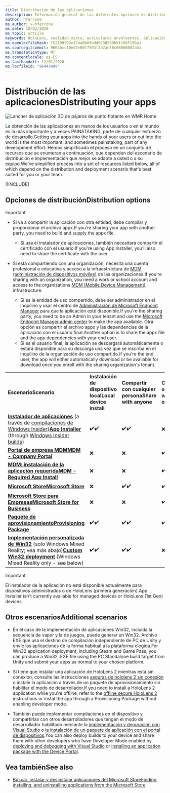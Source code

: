 ```yaml
---
title: Distribución de las aplicaciones
description: Información general de las diferentes opciones de distribución para distintas plataformas y almacenes de publicación compatibles.
author: hferrone
ms.author: v-hferrone
ms.date: 10/02/2020
ms.topic: article
keywords: HoloLens, realidad mixta, auriculares envolventes, aplicación, UWP, envío, envío, filtros, metadatos, requisitos del sistema, palabras clave, Wack, certificación, paquete, appx, comercialización
ms.openlocfilehash: f52109792e174a0b0fbdd9738539b5fc88f190a1
ms.sourcegitcommit: 9664bcc10ed7e60f7593f3a7ae58c66060802ab1
ms.translationtype: MT
ms.contentlocale: es-ES
ms.lasthandoff: 12/01/2020
ms.locfileid: "96443499"
---
```

# <a name="distributing-your-apps"></a><span data-ttu-id="79344-104">Distribución de las aplicaciones</span><span class="sxs-lookup"><span data-stu-id="79344-104">Distributing your apps</span></span>

![Lancher de aplicación 3D de pájaros de punto flotante en WMR Home](images/distribute-hero-image.png)

<span data-ttu-id="79344-106">La obtención de las aplicaciones en manos de los usuarios o en el mundo es la más importante y a veces PAINSTAKING, parte de cualquier esfuerzo de desarrollo.</span><span class="sxs-lookup"><span data-stu-id="79344-106">Getting your apps into the hands of your users or out into the world is the most important, and sometimes painstaking, part of any development effort.</span></span> <span data-ttu-id="79344-107">Hemos simplificado el proceso en un conjunto de recursos que se enumeran a continuación, que dependen del escenario de distribución e implementación que mejor se adapte a usted o a su equipo.</span><span class="sxs-lookup"><span data-stu-id="79344-107">We've simplified process into a set of resources listed below, all of which depend on the distribution and deployment scenario that's best suited for you or your team.</span></span>

[!INCLUDE[](includes/before-submission.md)]

## <a name="distribution-options"></a><span data-ttu-id="79344-108">Opciones de distribución</span><span class="sxs-lookup"><span data-stu-id="79344-108">Distribution options</span></span>

> [!IMPORTANT]
> * <span data-ttu-id="79344-109">Si va a compartir la aplicación con otra entidad, debe compilar y proporcionar el archivo appx.</span><span class="sxs-lookup"><span data-stu-id="79344-109">If you're sharing your app with another party, you need to build and supply the appx file.</span></span> 
>     * <span data-ttu-id="79344-110">Si usa el instalador de aplicaciones, también necesitará compartir el certificado con el usuario.</span><span class="sxs-lookup"><span data-stu-id="79344-110">If you're using App Installer, you'll also need to share the certificate with the user.</span></span>
> 
> * <span data-ttu-id="79344-111">Si está compartiendo con una organización, necesita una cuenta profesional o educativa y acceso a la infraestructura de [MDM (administración de dispositivos móviles)](https://docs.microsoft.com/hololens/hololens-enroll-mdm) de las organizaciones.</span><span class="sxs-lookup"><span data-stu-id="79344-111">If you're sharing with an organization, you need a work or school account and access to the organizations [MDM (Mobile Device Management)](https://docs.microsoft.com/hololens/hololens-enroll-mdm) infrastructure.</span></span>  
>    * <span data-ttu-id="79344-112">Si es la entidad de uso compartido, debe ser administrador en el inquilino y usar el centro de [Administración de Microsoft Endpoint Manager](https://docs.microsoft.com/mem/intune/apps/apps-deploy) para que la aplicación esté disponible.</span><span class="sxs-lookup"><span data-stu-id="79344-112">If you're the sharing party, you need to be an Admin in your tenant and use the [Microsoft Endpoint Manager admin center](https://docs.microsoft.com/mem/intune/apps/apps-deploy) to make the app available.</span></span> <span data-ttu-id="79344-113">Otra opción es compartir el archivo appx y las dependencias de la aplicación con el usuario final.</span><span class="sxs-lookup"><span data-stu-id="79344-113">Another option is to share the appx file and the app dependencies with your end user.</span></span>
>    * <span data-ttu-id="79344-114">Si es el usuario final, la aplicación se descargará automáticamente o estará disponible para su descarga una vez que se inscriba en el inquilino de la organización de uso compartido.</span><span class="sxs-lookup"><span data-stu-id="79344-114">If you're the end user, the app will either automatically download or be available for download once you enroll with the sharing organization's tenant.</span></span> 

<table>
<colgroup>
    <col width="33%" />
    <col width="22%" />
    <col width="22%" />
    <col width="22%" />
</colgroup>
<tr>
    <td><span data-ttu-id="79344-115"><strong>Escenario</strong></span><span class="sxs-lookup"><span data-stu-id="79344-115"><strong>Scenario</strong></span></span></td>
    <td><span data-ttu-id="79344-116"><strong>Instalación de dispositivo local</strong></span><span class="sxs-lookup"><span data-stu-id="79344-116"><strong>Local device install</strong></span></span></td>
    <td><span data-ttu-id="79344-117"><strong>Compartir con cualquier persona</strong></span><span class="sxs-lookup"><span data-stu-id="79344-117"><strong>Share with anyone</strong></span></span></td>
    <td><span data-ttu-id="79344-118"><strong>Compartir con una organización</strong></span><span class="sxs-lookup"><span data-stu-id="79344-118"><strong>Share with an organization</strong></span></span></td>
</tr>
<tr>
    <td><span data-ttu-id="79344-119"><a href="https://docs.microsoft.com/hololens/app-deploy-app-installer"><strong>Instalador de aplicaciones</strong></a> (a través de <a href="https://docs.microsoft.com/hololens/hololens-insider">compilaciones de Windows Insider</a>)</span><span class="sxs-lookup"><span data-stu-id="79344-119"><a href="https://docs.microsoft.com/hololens/app-deploy-app-installer"><strong>App Installer</strong></a> (through <a href="https://docs.microsoft.com/hololens/hololens-insider">Windows Insider builds</a>)</span></span></td>
    <td><span data-ttu-id="79344-120">✔️</span><span class="sxs-lookup"><span data-stu-id="79344-120">✔️</span></span></td>
    <td><span data-ttu-id="79344-121">✔️</span><span class="sxs-lookup"><span data-stu-id="79344-121">✔️</span></span></td>
    <td>❌</td>
</tr>
<tr>
    <td><span data-ttu-id="79344-122"><a href="https://docs.microsoft.com/hololens/app-deploy-app-installer"><strong>Portal de empresa MDM</strong></a></span><span class="sxs-lookup"><span data-stu-id="79344-122"><a href="https://docs.microsoft.com/hololens/app-deploy-app-installer"><strong>MDM - Company Portal</strong></a></span></span></td>
    <td>❌</td>
    <td>❌</td>
    <td><span data-ttu-id="79344-123">✔️</span><span class="sxs-lookup"><span data-stu-id="79344-123">✔️</span></span></td>
</tr>
<tr>
    <td><span data-ttu-id="79344-124"><a href="https://docs.microsoft.com/hololens/app-deploy-intune"><strong>MDM: instalación de la aplicación requerida</strong></a></span><span class="sxs-lookup"><span data-stu-id="79344-124"><a href="https://docs.microsoft.com/hololens/app-deploy-intune"><strong>MDM - Required App Install</strong></a></span></span></td>
    <td>❌</td>
    <td>❌</td>
    <td><span data-ttu-id="79344-125">✔️</span><span class="sxs-lookup"><span data-stu-id="79344-125">✔️</span></span></td>
</tr>
<tr>
    <td><span data-ttu-id="79344-126"><a href="submitting-an-app-to-the-microsoft-store.md"><strong>Microsoft Store</strong></a></span><span class="sxs-lookup"><span data-stu-id="79344-126"><a href="submitting-an-app-to-the-microsoft-store.md"><strong>Microsoft Store</strong></a></span></span></td>
    <td>❌</td>
    <td><span data-ttu-id="79344-127">✔️</span><span class="sxs-lookup"><span data-stu-id="79344-127">✔️</span></span></td>
    <td><span data-ttu-id="79344-128">✔️</span><span class="sxs-lookup"><span data-stu-id="79344-128">✔️</span></span></td>
</tr>
<tr>
    <td><span data-ttu-id="79344-129"><a href="https://docs.microsoft.com/hololens/app-deploy-store-business"><strong>Microsoft Store para Empresas</strong></a></span><span class="sxs-lookup"><span data-stu-id="79344-129"><a href="https://docs.microsoft.com/hololens/app-deploy-store-business"><strong>Microsoft Store for Business</strong></a></span></span></td>
    <td>❌</td>
    <td>❌</td>
    <td><span data-ttu-id="79344-130">✔️</span><span class="sxs-lookup"><span data-stu-id="79344-130">✔️</span></span></td>
</tr>
<tr>
    <td><span data-ttu-id="79344-131"><a href="https://docs.microsoft.com/hololens/app-deploy-provisioning-package"><strong>Paquete de aprovisionamiento</strong></a></span><span class="sxs-lookup"><span data-stu-id="79344-131"><a href="https://docs.microsoft.com/hololens/app-deploy-provisioning-package"><strong>Provisioning Package</strong></a></span></span></td>
    <td><span data-ttu-id="79344-132">✔️</span><span class="sxs-lookup"><span data-stu-id="79344-132">✔️</span></span></td>
    <td><span data-ttu-id="79344-133">✔️</span><span class="sxs-lookup"><span data-stu-id="79344-133">✔️</span></span></td>
    <td><span data-ttu-id="79344-134">✔️</span><span class="sxs-lookup"><span data-stu-id="79344-134">✔️</span></span></td>
</tr>
<tr>
    <td><span data-ttu-id="79344-135"><a href="#additional-scenarios"><strong>Implementación personalizada de Win32</strong></a> (solo Windows Mixed Reality; vea más abajo)</span><span class="sxs-lookup"><span data-stu-id="79344-135"><a href="#additional-scenarios"><strong>Custom Win32 deployment</strong></a> (Windows Mixed Reality only - see below)</span></span></td>
    <td><span data-ttu-id="79344-136">✔️</span><span class="sxs-lookup"><span data-stu-id="79344-136">✔️</span></span></td>
    <td><span data-ttu-id="79344-137">✔️</span><span class="sxs-lookup"><span data-stu-id="79344-137">✔️</span></span></td>
    <td>❌</td>
</tr>
</table>

> [!IMPORTANT]
> <span data-ttu-id="79344-138">El instalador de la aplicación no está disponible actualmente para dispositivos administrados o de HoloLens (primera generación).</span><span class="sxs-lookup"><span data-stu-id="79344-138">App Installer isn't currently available for managed devices or HoloLens (1st Gen) devices.</span></span>

## <a name="additional-scenarios"></a><span data-ttu-id="79344-139">Otros escenarios</span><span class="sxs-lookup"><span data-stu-id="79344-139">Additional scenarios</span></span>

* <span data-ttu-id="79344-140">En el caso de la implementación de aplicaciones Win32, incluida la secuencia de vapor y la de juegos, puede generar un Win32. Archivo EXE que usa el destino de compilación independiente de PC de Unity y envíe las aplicaciones de la forma habitual a la plataforma elegida.</span><span class="sxs-lookup"><span data-stu-id="79344-140">For Win32 application deployment, including Steam and Game Pass, you can produce a Win32 .EXE file using the PC Standalone build target from Unity and submit your apps as normal to your chosen platform.</span></span> 

* <span data-ttu-id="79344-141">Si tiene que instalar una aplicación de HoloLens 2 mientras está sin conexión, consulte las instrucciones [seguras de hololens 2 sin conexión](https://docs.microsoft.com/hololens/hololens-common-scenarios-offline-secure) o instale la aplicación a través de un paquete de aprovisionamiento sin habilitar el modo de desarrollador.</span><span class="sxs-lookup"><span data-stu-id="79344-141">If you need to install a HoloLens 2 application while you're offline, refer to the [offline secure HoloLens 2](https://docs.microsoft.com/hololens/hololens-common-scenarios-offline-secure) instructions or instal the app through a Provisioning Package without enabling developer mode.</span></span>

* <span data-ttu-id="79344-142">También puede implementar compilaciones en el dispositivo y compartirlas con otros desarrolladores que tengan el modo de desarrollador habilitado mediante la [implementación y depuración con Visual Studio](../develop/platform-capabilities-and-apis/using-visual-studio.md) o [la instalación de un paquete de aplicación con el portal de dispositivos](https://docs.microsoft.com/hololens/holographic-custom-apps#installing-an-application-package-with-the-device-portal).</span><span class="sxs-lookup"><span data-stu-id="79344-142">You can also deploy builds to your device and share them with other developers who have Developer Mode enabled by [deploying and debugging with Visual Studio](../develop/platform-capabilities-and-apis/using-visual-studio.md) or [installing an application package with the Device Portal](https://docs.microsoft.com/hololens/holographic-custom-apps#installing-an-application-package-with-the-device-portal).</span></span>

## <a name="see-also"></a><span data-ttu-id="79344-143">Vea también</span><span class="sxs-lookup"><span data-stu-id="79344-143">See also</span></span>
* [<span data-ttu-id="79344-144">Buscar, instalar y desinstalar aplicaciones del Microsoft Store</span><span class="sxs-lookup"><span data-stu-id="79344-144">Finding, installing, and uninstalling applications from the Microsoft Store</span></span>](https://docs.microsoft.com/hololens/holographic-store-apps)

<!-- ## Submitting to the Microsoft Store

You've finally made it to the last step on your distribution journey, actually getting your app into the Microsoft Store! Our [submission guidelines](submitting-an-app-to-the-microsoft-store.md) article will take you through: 

* Partner Center registration 
* Asset preparation
* App packaging
* Testing
* Final submission process

You can even give out free trials to get future consumers excited about your new immersive experience. Once your app is listed on the Microsoft Store you can sit back, engage with your expanding user community, and think about all the new features you want to add! -->